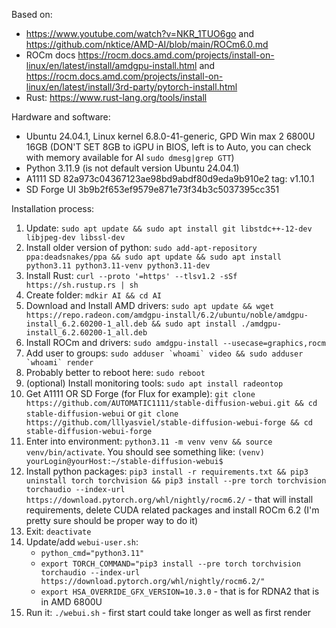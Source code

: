 Based on:
 - https://www.youtube.com/watch?v=NKR_1TUO6go and https://github.com/nktice/AMD-AI/blob/main/ROCm6.0.md
 - ROCm docs https://rocm.docs.amd.com/projects/install-on-linux/en/latest/install/amdgpu-install.html and https://rocm.docs.amd.com/projects/install-on-linux/en/latest/install/3rd-party/pytorch-install.html
 - Rust: https://www.rust-lang.org/tools/install

Hardware and software:
 - Ubuntu 24.04.1, Linux kernel 6.8.0-41-generic, GPD Win max 2 6800U 16GB (DON'T SET 8GB to iGPU in BIOS, left is to Auto, you can check with memory available for AI `sudo dmesg|grep GTT`)
 - Python 3.11.9 (is not default version Ubuntu 24.04.1)
 - A1111 SD 82a973c04367123ae98bd9abdf80d9eda9b910e2 tag: v1.10.1
 - SD Forge UI 3b9b2f653ef9579e871e73f34b3c5037395cc351

Installation process:
1. Update: `sudo apt update && sudo apt install git libstdc++-12-dev libjpeg-dev libssl-dev`
2. Install older version of python: `sudo add-apt-repository ppa:deadsnakes/ppa && sudo apt update && sudo apt install python3.11 python3.11-venv python3.11-dev`
3. Install Rust: `curl --proto '=https' --tlsv1.2 -sSf https://sh.rustup.rs | sh`
4. Create folder: `mdkir AI && cd AI`
5. Download and Install AMD drivers: `sudo apt update && wget https://repo.radeon.com/amdgpu-install/6.2/ubuntu/noble/amdgpu-install_6.2.60200-1_all.deb && sudo apt install ./amdgpu-install_6.2.60200-1_all.deb`
6. Install ROCm and drivers: `sudo amdgpu-install --usecase=graphics,rocm`
7. Add user to groups: ```sudo adduser `whoami` video && sudo adduser `whoami` render```
8. Probably better to reboot here: `sudo reboot`
9. (optional) Install monitoring tools: `sudo apt install radeontop`
10. Get A1111 OR SD Forge (for Flux for example): `git clone https://github.com/AUTOMATIC1111/stable-diffusion-webui.git && cd stable-diffusion-webui` or `git clone https://github.com/lllyasviel/stable-diffusion-webui-forge && cd stable-diffusion-webui-forge`
11. Enter into environment: `python3.11 -m venv venv && source venv/bin/activate`. You should see something like: `(venv) yourLogin@yourHost:~/stable-diffusion-webui$`
12. Install python packages: `pip3 install -r requirements.txt && pip3 uninstall torch torchvision && pip3 install --pre torch torchvision torchaudio --index-url https://download.pytorch.org/whl/nightly/rocm6.2/` - that will install requirements, delete CUDA related packages and install ROCm 6.2 (I'm pretty sure should be proper way to do it)
13. Exit: `deactivate`
14. Update/add `webui-user.sh`:
    - `python_cmd="python3.11"`
    - `export TORCH_COMMAND="pip3 install --pre torch torchvision torchaudio --index-url https://download.pytorch.org/whl/nightly/rocm6.2/"`
    - `export HSA_OVERRIDE_GFX_VERSION=10.3.0` - that is for RDNA2 that is in AMD 6800U
15. Run it: `./webui.sh` - first start could take longer as well as first render
